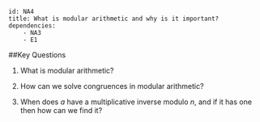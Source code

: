 ````
id: NA4
title: What is modular arithmetic and why is it important?
dependencies: 
    - NA3
    - E1
````
##Key Questions

1. What is modular arithmetic?

1. How can we solve congruences in modular arithmetic?

1. When does $a$ have a multiplicative inverse modulo $n$, and if it has one then how can we find it?
